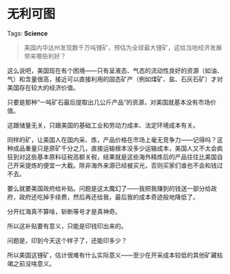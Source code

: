# 无利可图

Tags: **Science**

> 美国内华达州发现数千万吨锂矿，预估为全球最大锂矿，这给当地经济发展带来哪些利好？



这么说吧，美国现在有个困境——只有呈液态、气态的流动性良好的资源（如油、气）和含量很高，接近可以直接利用的固态矿产（例如煤矿、盐、石灰石矿）才对美国存在较大的经济价值。

只要是那种“一吨矿石最后提取出几公斤产品”的资源，对美国就基本没有市场价值。

这跟储量无关，只跟美国的基础工业和劳动力成本、法定环境成本有关。

同样的矿，让美国人在国内采、炼，产品价格在市场上毫无竞争力——记得吗？这种成品重量只是原矿千分之几，直接运输根本没多少运输成本，美国人又不太会疯狂到对这些基本原料征税高额关税，结果就是这些海外精炼后的产品往往比美国自己开采提炼的便宜一大截。除非海外来源已经被买光，否则买家们谁也不会和钱过不去。

要么就要美国政府给补贴。问题是这太魔幻了——我把我赚到的钱送一部分给政府，政府还吃掉手续费，然后再还给我，最后我的成本奇迹般地降低了。

分开红海真不算啥，斩断等号才是真神奇。

所以这补贴要有意义，只能是印钱印出来的。

问题是，印到今天这个样子了，还能印多少？

所以美国这锂矿，估计很难有什么实际意义——至少在开采成本较低的其他矿藏枯竭之前没啥意义。



